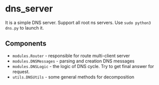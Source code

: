 # dns_server
It is a simple DNS server. Support all root ns servers.
Use `sudo python3 dns.py` to launch it.

## Components

* `modules.Router` - responsible for route multi-client server
* `modules.DNSMessages` - parsing and creation DNS messages
* `modules.DNSLogic` - the logic of DNS cycle. Try to get final answer for request.
* `utils.DNSUtils` - some general methods for decomposition
